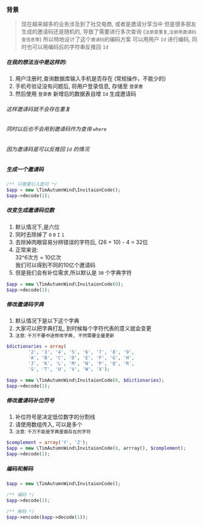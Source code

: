 ### 背景
> 现在越来越多的业务涉及到了社交电商, 或者是邀请分享当中
> 但是很多朋友生成的邀请码还是随机的, 导致了需要进行多次查询 (`注册查重复`,`注册用邀请码查信息等`)
> 所以特地设计了这个`邀请码`的编码方案
> 可以用用户 `Id` 进行编码, 同时也可以用编码后的字符串反推回 `Id`

##### 在我的想法当中是这样的:<br/>
1. 用户注册时,查询数据库输入手机是否存在 (常规操作，不能少的)<br/>
2. 手机号验证没有问题后, 将用户登录信息, 存储至 `登录表`<br/>
3. 然后使用 `登录表` 新增后的数据表自增 `Id` 生成邀请码<br/>

###### 这样邀请码就不会存在重复<br/>
###### 同时以后也不会用到邀请码作为查询 `where`<br/>
###### 因为邀请码是可以反推回 `Id` 的情况<br/>

##### 生成一个邀请码
```php
/** 只需要引入即可 */
$app = new \TimAutumnWind\InvitaionCode();
$app->decode(1);
```

##### 改变生成邀请码位数
1. 默认情况下,是六位
2. 同时去除掉了 `O` `0` `I` `1` 
3. 去除掉肉眼容易分辨错误的字符后, (26 + 10) - 4 = 32位
4. 正常来说:<br/>
    32^6次方 = 10亿次<br/>
    我们可以得到不同的10亿个邀请码<br/>
5. 但是我们会有补位需求,所以默认是 `30` 个字典字符
```php
$app = new \TimAutumnWind\InvitaionCode(8);
$app->decode(1);
```

##### 修改邀请码字典
1. 默认情况下是以下这个字典
2. 大家可以把字典打乱, 到时候每个字符代表的意义就会变更
3. `注意`: `千万不要中途修改字典, 不然需要全量更新`
```php
$dictionaries = array(
        '2', '3', '4', '5', '6', '7', '8', '9',
        'A', 'B', 'C', 'D', 'E', 'F', 'G', 'H',
        'J', 'K', 'L', 'M', 'N', 'P', 'Q', 'R',
        'S', 'T', 'U', 'V', 'W', 'X');

$app = new \TimAutumnWind\InvitaionCode(8, $dictionaries);
$app->decode(1);
```

##### 修改邀请码补位符号
1. 补位符号是决定低位数字的分割线
2. 请使用数组传入, 可以是多个
3. `注意`: `千万不能是字典里面存在的字符`
```php
$complement = array('Y', 'Z');
$app = new \TimAutumnWind\InvitaionCode(8, arrray(), $complement);
$app->decode(1);
```

##### 编码和解码
```php
$app = new \TimAutumnWind\InvitaionCode();

/** 编码 */
$app->decode(1);

/** 解码 */
$app->encode($app->decode(1));
```
